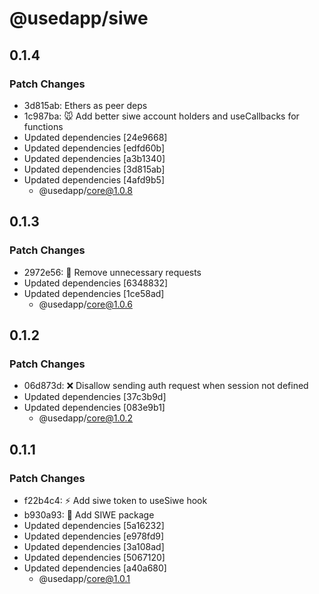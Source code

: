 # @usedapp/siwe

## 0.1.4

### Patch Changes

- 3d815ab: Ethers as peer deps
- 1c987ba: 🐭 Add better siwe account holders and useCallbacks for functions
- Updated dependencies [24e9668]
- Updated dependencies [edfd60b]
- Updated dependencies [a3b1340]
- Updated dependencies [3d815ab]
- Updated dependencies [4afd9b5]
  - @usedapp/core@1.0.8

## 0.1.3

### Patch Changes

- 2972e56: 🥳 Remove unnecessary requests
- Updated dependencies [6348832]
- Updated dependencies [1ce58ad]
  - @usedapp/core@1.0.6

## 0.1.2

### Patch Changes

- 06d873d: ❌ Disallow sending auth request when session not defined
- Updated dependencies [37c3b9d]
- Updated dependencies [083e9b1]
  - @usedapp/core@1.0.2

## 0.1.1

### Patch Changes

- f22b4c4: ⚡ Add siwe token to useSiwe hook
- b930a93: 🦍 Add SIWE package
- Updated dependencies [5a16232]
- Updated dependencies [e978fd9]
- Updated dependencies [3a108ad]
- Updated dependencies [5067120]
- Updated dependencies [a40a680]
  - @usedapp/core@1.0.1
